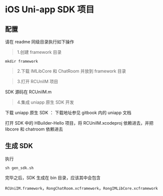 # iOS Uni-app SDK 项目

## 配置

请在 readme 同级目录执行如下操作

> 1.创建 framework 目录

```
mkdir framework
```

> 2.下载 IMLibCore 和 ChatRoom 并放到 framework 目录 

> 3.打开 RCUniIM 项目

SDK 源码在 RCUniIM.m

> 4.集成 uniapp 原生 SDK 开发

下载 uniapp 原生 SDK ： 下载地址参见 gitbook 内的 uniapp 文档

打开 SDK 中的 HBuilder-Hello 项目，将 RCUniIM.xcodeproj 依赖进去，并把 libcore 和 chatroom 依赖进去

## 生成 SDK

执行

```
sh gen_sdk.sh
```
完毕之后，SDK 生成在 bin 目录，应该其中会包含

`RCUniIM.framework`，`RongChatRoom.xcframework`，`RongIMLibCore.xcframework`
